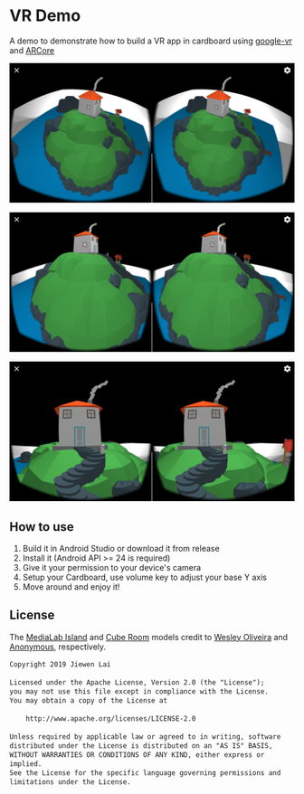 # VR Demo

A demo to demonstrate how to build a VR app in cardboard using [google-vr](https://github.com/googlevr/gvr-android-sdk) and [ARCore](https://github.com/google-ar/arcore-android-sdk)

![preview1](./img/Screenshot_20190113-132336.jpg)

![preview2](./img/Screenshot_20190113-132351.jpg)

![preview3](./img/Screenshot_20190113-134121.jpg)

## How to use

1. Build it in Android Studio or download it from release
2. Install it (Android API >= 24 is required)
3. Give it your permission to your device's camera
4. Setup your Cardboard, use volume key to adjust your base Y axis
5. Move around and enjoy it! 

## License

The [MediaLab Island](https://poly.google.com/view/8pbArn70zK3) and [Cube Room](https://poly.google.com/view/1fahMeqZOw_) models credit to [Wesley Oliveira](https://poly.google.com/user/c36U2gan4pw) and [Anonymous](https://poly.google.com/user/f8cGQY15_-g), respectively.



```
Copyright 2019 Jiewen Lai

Licensed under the Apache License, Version 2.0 (the "License");
you may not use this file except in compliance with the License.
You may obtain a copy of the License at

    http://www.apache.org/licenses/LICENSE-2.0

Unless required by applicable law or agreed to in writing, software
distributed under the License is distributed on an "AS IS" BASIS,
WITHOUT WARRANTIES OR CONDITIONS OF ANY KIND, either express or implied.
See the License for the specific language governing permissions and
limitations under the License.
```




